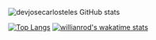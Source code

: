 ![devjosecarlosteles GitHub stats](https://github-readme-stats.vercel.app/api?username=devjosecarlosteles&show_icons=true&theme=radical)

[![Top Langs](https://github-readme-stats.vercel.app/api/top-langs/?username=devjosecarlosteles&langs_count=8)](https://github.com/devjosecarlosteles/github-readme-stats)
[![willianrod's wakatime stats](https://github-readme-stats.vercel.app/api/wakatime?username=devjosecarlosteles)](https://github.com/devjosecarlosteles/github-readme-stats)
